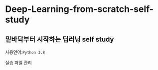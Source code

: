 # Deep-Learning-from-scratch-self-study

## 밑바닥부터 시작하는 딥러닝 self study

사용언어:```Python 3.8```

실습 파일 관리
